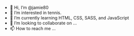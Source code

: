 - 👋 Hi, I’m @jamie80
- 👀 I’m interested in tennis.
- 🌱 I’m currently learning HTML, CSS, SASS, and JavaScript 
- 💞️ I’m looking to collaborate on ...
- 📫 How to reach me ...

<!---
jamie80/jamie80 is a ✨ special ✨ repository because its `README.md` (this file) appears on your GitHub profile.
You can click the Preview link to take a look at your changes.
--->
